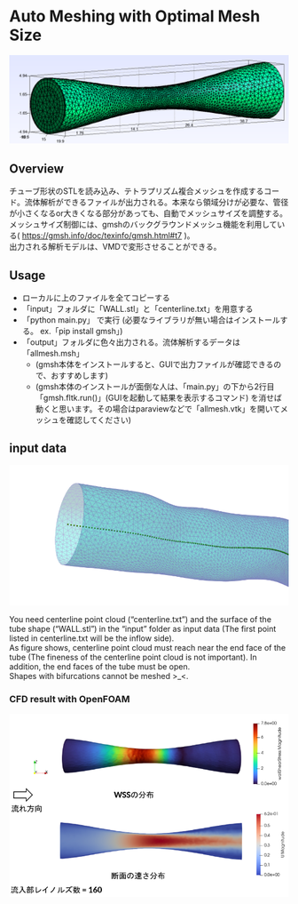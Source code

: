# Auto Meshing with Optimal Mesh Size
<p align="center">
  <img src="https://github.com/tailup7/mesher/blob/main/picture/0.png" alt="meshing" width="1000"/>
</p>

## Overview
チューブ形状のSTLを読み込み、テトラプリズム複合メッシュを作成するコード。流体解析ができるファイルが出力される。本来なら領域分けが必要な、管径が小さくなるor大きくなる部分があっても、自動でメッシュサイズを調整する。
メッシュサイズ制御には、gmshのバックグラウンドメッシュ機能を利用している( https://gmsh.info/doc/texinfo/gmsh.html#t7 )。<br>
出力される解析モデルは、VMDで変形させることができる。

## Usage
+ ローカルに上のファイルを全てコピーする
+ 「input」フォルダに「WALL.stl」と「centerline.txt」を用意する 
+ 「python main.py」 で実行 (必要なライブラリが無い場合はインストールする。 ex.「pip install gmsh」) 
+ 「output」フォルダに色々出力される。流体解析するデータは「allmesh.msh」
  + (gmsh本体をインストールすると、GUIで出力ファイルが確認できるので、おすすめします)
  + (gmsh本体のインストールが面倒な人は、「main.py」の下から2行目「gmsh.fltk.run()」(GUIを起動して結果を表示するコマンド) を消せば動くと思います。その場合はparaviewなどで「allmesh.vtk」を開いてメッシュを確認してください)

## input data
<p align="left">
  <img src="https://github.com/tailup7/mesher/blob/main/picture/inf.png" alt="meshing" width="600"/>
</p>
You need centerline point cloud (“centerline.txt”) and the surface of the tube shape (“WALL.stl”) in the “input” folder as input data (The first point listed in centerline.txt will be the inflow side). <br>
As figure shows, centerline point cloud must reach near the end face of the tube (The fineness of the centerline point cloud is not important). In addition, the end faces of the tube must be open. <br>
Shapes with bifurcations cannot be meshed >_<.

### CFD result with OpenFOAM
<p align="left">
  <img src="https://github.com/tailup7/mesher/blob/main/picture/00.png" alt="meshing" width="600"/>
</p>

